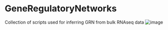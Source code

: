 # GeneRegulatoryNetworks
Collection of scripts used for inferring GRN from bulk RNAseq data
![image](https://user-images.githubusercontent.com/8291008/211894738-5d85b2bf-a9fe-4d02-b6d6-f8243b026fae.png)
